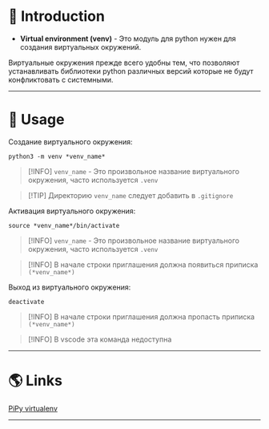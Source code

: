 # 📖 Introduction

- **Virtual environment (venv)** - Это модуль для python нужен для создания виртуальных окружений.

Виртуальные окружения прежде всего удобны тем, что позволяют устанавливать библиотеки python различных версий которые не будут конфликтовать с системными.

---

# 💼 Usage

Создание виртуального окружения:

```shell
python3 -m venv *venv_name*
```

>[!INFO] `venv_name` - Это произвольное название виртуального окружения, часто используется `.venv`

>[!TIP] Директорию `venv_name` следует добавить в `.gitignore`

Активация виртуального окружения:

```shell
source *venv_name*/bin/activate
```

>[!INFO] `venv_name` - Это произвольное название виртуального окружения, часто используется `.venv`

>[!INFO] В начале строки приглашения должна появиться приписка `(*venv_name*)`

Выход из виртуального окружения:

```shell
deactivate
```

>[!INFO] В начале строки приглашения должна пропасть приписка `(*venv_name*)`

> [!INFO] В vscode эта команда недоступна

---

# 🌎 Links

[PiPy virtualenv](https://pypi.org/project/virtualenv/)

---
